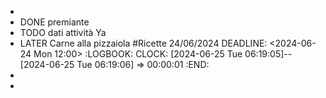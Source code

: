 -
- DONE premiante
- TODO dati attività Ya
- LATER Carne alla pizzaiola #Ricette 24/06/2024
  DEADLINE: <2024-06-24 Mon 12:00>
  :LOGBOOK:
  CLOCK: [2024-06-25 Tue 06:19:05]--[2024-06-25 Tue 06:19:06] =>  00:00:01
  :END:
-
-